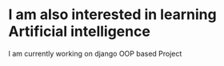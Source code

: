 # I am also interested in learning Artificial intelligence
I am currently working on django OOP based Project
